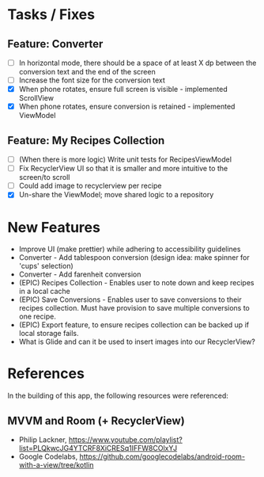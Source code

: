 # Tasks / Fixes

## Feature: Converter
- [ ] In horizontal mode, there should be a space of at least X dp between the conversion text 
    and the end of the screen
- [ ] Increase the font size for the conversion text
- [x] When phone rotates, ensure full screen is visible - implemented ScrollView
- [x] When phone rotates, ensure conversion is retained - implemented ViewModel

## Feature: My Recipes Collection
- [ ] (When there is more logic) Write unit tests for RecipesViewModel
- [ ] Fix RecyclerView UI so that it is smaller and more intuitive to the screen/to scroll
- [ ] Could add image to recyclerview per recipe
- [x] Un-share the ViewModel; move shared logic to a repository

# New Features
+ Improve UI (make prettier) while adhering to accessibility guidelines
+ Converter - Add tablespoon conversion (design idea: make spinner for 'cups' selection)
+ Converter - Add farenheit conversion
+ (EPIC) Recipes Collection - Enables user to note down and keep recipes in a local cache
+ (EPIC) Save Conversions - Enables user to save conversions to their recipes collection. 
   Must have provision to save multiple conversions to one recipe.
+ (EPIC) Export feature, to ensure recipes collection can be backed up if local storage fails. 
+ What is Glide and can it be used to insert images into our RecyclerView?

# References
In the building of this app, the following resources were referenced:

## MVVM and Room (+ RecyclerView)
+ Philip Lackner, https://www.youtube.com/playlist?list=PLQkwcJG4YTCRF8XiCRESq1IFFW8COlxYJ
+ Google Codelabs, https://github.com/googlecodelabs/android-room-with-a-view/tree/kotlin